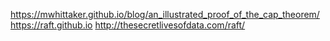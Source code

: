 https://mwhittaker.github.io/blog/an_illustrated_proof_of_the_cap_theorem/
https://raft.github.io
http://thesecretlivesofdata.com/raft/